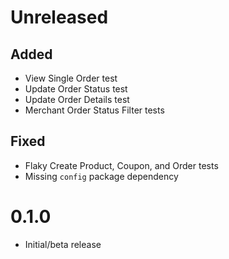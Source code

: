 # Unreleased

## Added

- View Single Order test
- Update Order Status test
- Update Order Details test
- Merchant Order Status Filter tests

## Fixed

- Flaky Create Product, Coupon, and Order tests
- Missing `config` package dependency

# 0.1.0

- Initial/beta release
